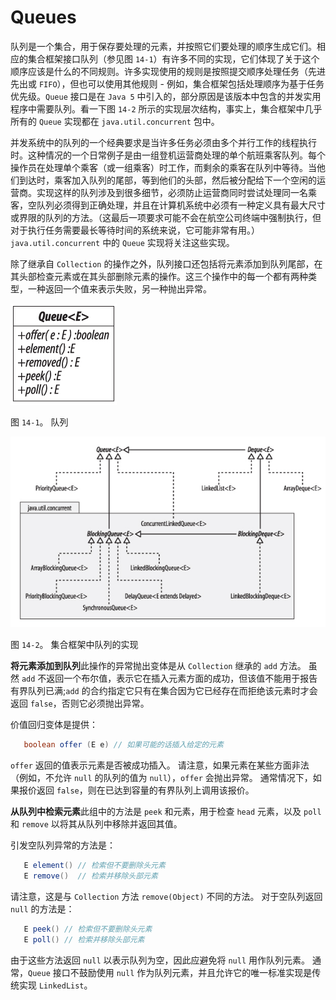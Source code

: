 

# Queues

队列是一个集合，用于保存要处理的元素，并按照它们要处理的顺序生成它们。相应的集合框架接口队列（参见图 `14-1`）有许多不同的实现，它们体现了关于这个顺序应该是什么的不同规则。许多实现使用的规则是按照提交顺序处理任务（先进先出或 `FIFO`），但也可以使用其他规则 - 例如，集合框架包括处理顺序为基于任务优先级。`Queue` 接口是在 `Java 5` 中引入的，部分原因是该版本中包含的并发实用程序中需要队列。看一下图 `14-2` 所示的实现层次结构，事实上，集合框架中几乎所有的 `Queue` 实现都在 `java.util.concurrent` 包中。

并发系统中的队列的一个经典要求是当许多任务必须由多个并行工作的线程执行时。这种情况的一个日常例子是由一组登机运营商处理的单个航班乘客队列。每个操作员在处理单个乘客（或一组乘客）时工作，而剩余的乘客在队列中等待。当他们到达时，乘客加入队列的尾部，等到他们的头部，然后被分配给下一个空闲的运营商。实现这样的队列涉及到很多细节，必须防止运营商同时尝试处理同一名乘客，空队列必须得到正确处理，并且在计算机系统中必须有一种定义具有最大尺寸或界限的队列的方法。（这最后一项要求可能不会在航空公司终端中强制执行，但对于执行任务需要最长等待时间的系统来说，它可能非常有用。）`java.util.concurrent` 中的 `Queue` 实现将关注这些实现。

除了继承自 `Collection` 的操作之外，队列接口还包括将元素添加到队列尾部，在其头部检查元素或在其头部删除元素的操作。这三个操作中的每一个都有两种类型，一种返回一个值来表示失败，另一种抛出异常。

![](14_1.png)

图 `14-1`。 队列

![](14_2.png)

图 `14-2`。 集合框架中队列的实现

**将元素添加到队列**此操作的异常抛出变体是从 `Collection` 继承的 `add` 方法。 虽然 `add` 不返回一个布尔值，表示它在插入元素方面的成功，但该值不能用于报告有界队列已满;`add` 的合约指定它只有在集合因为它已经存在而拒绝该元素时才会返回 `false`，否则它必须抛出异常。

价值回归变体是提供：

```java
   boolean offer (E e) // 如果可能的话插入给定的元素
```

`offer` 返回的值表示元素是否被成功插入。 请注意，如果元素在某些方面非法（例如，不允许 `null` 的队列的值为 `null`），`offer` 会抛出异常。 通常情况下，如果报价返回 `false`，则在已达到容量的有界队列上调用该报价。

**从队列中检索元素**此组中的方法是 `peek` 和元素，用于检查 `head` 元素，以及 `poll` 和 `remove` 以将其从队列中移除并返回其值。

引发空队列异常的方法是：

```java
   E element() // 检索但不要删除头元素
   E remove()  // 检索并移除头部元素
```

请注意，这是与 `Collection` 方法 `remove(Object)` 不同的方法。 对于空队列返回 `null` 的方法是：

```java
   E peek() // 检索但不要删除头元素
   E poll() // 检索并移除头部元素
```

由于这些方法返回 `null` 以表示队列为空，因此应避免将 `null` 用作队列元素。 通常，`Queue` 接口不鼓励使用 `null` 作为队列元素，并且允许它的唯一标准实现是传统实现 `LinkedList`。



